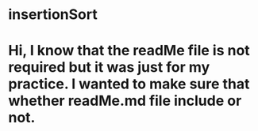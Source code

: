 # insertionSort

# Hi, I know that the readMe file is not required but it was just for my practice. I wanted to make sure that whether readMe.md file include or not. 